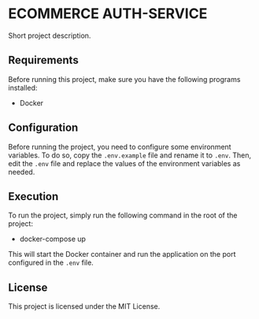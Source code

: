 # ECOMMERCE  AUTH-SERVICE

Short project description.

## Requirements

Before running this project, make sure you have the following programs installed:

- Docker

## Configuration

Before running the project, you need to configure some environment variables. To do so, copy the `.env.example` file and rename it to `.env`. Then, edit the `.env` file and replace the values of the environment variables as needed.

## Execution

To run the project, simply run the following command in the root of the project: 

- docker-compose up

This will start the Docker container and run the application on the port configured in the `.env` file.


## License

This project is licensed under the MIT License.

